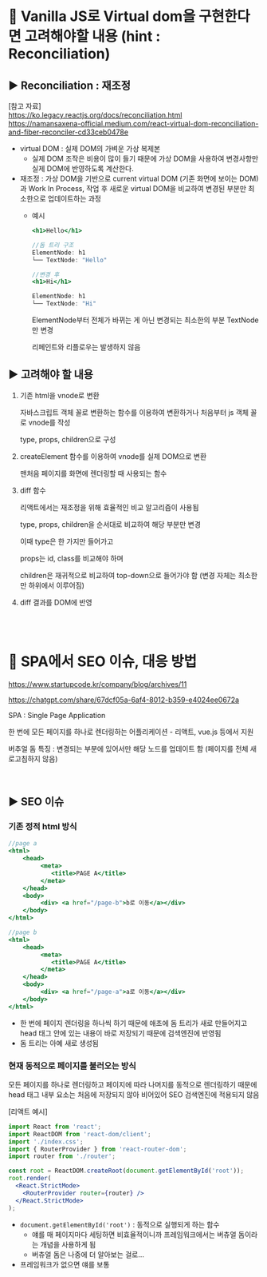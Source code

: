 # 📌 Vanilla JS로 Virtual dom을 구현한다면 고려해야할 내용 (hint : Reconciliation)

## ▶️ Reconciliation : 재조정

[참고 자료]<br>
https://ko.legacy.reactjs.org/docs/reconciliation.html<br>
https://namansaxena-official.medium.com/react-virtual-dom-reconciliation-and-fiber-reconciler-cd33ceb0478e

- virtual DOM : 실제 DOM의 가벼운 가상 복제본
    - 실제 DOM 조작은 비용이 많이 들기 때문에 가상 DOM을 사용하여 변경사항만 실제 DOM에 반영하도록 계산한다.
- 재조정 : 가상 DOM을 기반으로 current virtual DOM (기존 화면에 보이는 DOM)과 Work In Process, 작업 후 새로운 virtual DOM을 비교하여 변경된 부분만 최소한으로 업데이트하는 과정
    - 예시
        
        ```jsx
        <h1>Hello</h1>
        
        //돔 트리 구조
        ElementNode: h1
        └── TextNode: "Hello"
        
        //변경 후
        <h1>Hi</h1>
        
        ElementNode: h1
        └── TextNode: "Hi"
        ```
        
        ElementNode부터 전체가 바뀌는 게 아닌 변경되는 최소한의 부분 TextNode만 변경
        
        리페인트와 리플로우는 발생하지 않음
        

## ▶️ 고려해야 할 내용

1. 기존 html을 vnode로 변환
    
    자바스크립트 객체 꼴로 변환하는 함수를 이용하여 변환하거나 처음부터 js 객체 꼴로 vnode를 작성
    
    type, props, children으로 구성
    
2. createElement 함수를 이용하여 vnode를 실제 DOM으로 변환
    
    맨처음 페이지를 화면에 렌더링할 때 사용되는 함수
    
3. diff 함수
    
    리액트에서는 재조정을 위해 효율적인 비교 알고리즘이 사용됨
    
    type, props, children을 순서대로 비교하여 해당 부분만 변경
    
    이때 type은 한 가지만 들어가고
    
    props는 id, class를 비교해야 하며
    
    children은 재귀적으로 비교하여 top-down으로 들어가야 함 (변경 자체는 최소한만 하위에서 이루어짐)
    
4. diff 결과를 DOM에 반영

<br><br>

# 📌 SPA에서 SEO 이슈, 대응 방법

https://www.startupcode.kr/company/blog/archives/11

https://chatgpt.com/share/67dcf05a-6af4-8012-b359-e4024ee0672a

SPA : Single Page Application

한 번에 모든 페이지를 하나로 렌더링하는 어플리케이션 - 리액트, vue.js 등에서 지원

버추얼 돔 특징 : 변경되는 부분에 있어서만 해당 노드를 업데이트 함 (페이지를 전체 새로고침하지 않음)

<br>

## ▶️ SEO 이슈

### 기존 정적 html 방식

```jsx
//page a
<html>
    <head>
         <meta>
            <title>PAGE A</title>
         </meta>
    </head>
    <body>
         <div> <a href="/page-b">b로 이동</a></div>
    </body>
</html>

//page b
<html>
    <head>
         <meta>
            <title>PAGE A</title>
         </meta>
    </head>
    <body>
         <div> <a href="/page-a">a로 이동</a></div>
    </body>
</html>
```

- 한 번에 페이지 렌더링을 하나씩 하기 때문에 애초에 돔 트리가 새로 만들어지고 head 태그 안에 있는 내용이 바로 저장되기 때문에 검색엔진에 반영됨
- 돔 트리는 아예 새로 생성됨

### 현재 동적으로 페이지를 불러오는 방식

모든 페이지를 하나로 렌더링하고 페이지에 따라 나머지를 동적으로 렌더링하기 때문에 head 태그 내부 요소는 처음에 저장되지 않아 비어있어 SEO 검색엔진에 적용되지 않음

[리액트 예시]

```jsx
import React from 'react';
import ReactDOM from 'react-dom/client';
import './index.css';
import { RouterProvider } from 'react-router-dom';
import router from './router';

const root = ReactDOM.createRoot(document.getElementById('root'));
root.render(
  <React.StrictMode>
    <RouterProvider router={router} />
  </React.StrictMode>
);
```

- `document.getElementById('root')` : 동적으로 실행되게 하는 함수
    - 얘를 매 페이지마다 세팅하면 비효율적이니까 프레임워크에서는 버츄얼 돔이라는 개념을 사용하게 됨
    - 버츄얼 돔은 나중에 더 알아보는 걸로…
- 프레임워크가 없으면 얘를 보통 <script>태그 안에서 매번 이벤트마다 함수를 쓰게 됨
- router 객체에 있는 모든 걸 root에 한 번에 하나로 렌더링하는 게 spa

```jsx
import { createBrowserRouter } from 'react-router-dom';
import Login from './pages/user/Login';
import Signup from './pages/user/Signup';
import BoardList from './pages/board/boardList';
import BoardDetail from './pages/board/boardDetail';
import BoardPost from './pages/board/boardPost';
import InfoEdit from './pages/user/infoEdit';
import PwEdit from './pages/user/pwEdit';

const router = createBrowserRouter([
  {
    path: '/',
    element: <Login />,
  },
  {
    path: '/signup',
    element: <Signup />,
  },
  {
    path: '/board',
    element: <BoardList />,
  },
  {
    path: '/board/:boardId',
    element: <BoardDetail />,
  },
  {
    path: '/board/post',
    element: <BoardPost />,
  },
]);

export default router;

```

- 이렇게 되면 한 파일에서 정의한 SEO 정보가 검색엔진에 적용되지 않음
    
    ```jsx
    <Helmet>
    	<title>검색엔진 타이틀</title>
    	<meta name="description" content="검색엔진 내용" />
    </Helmet>
    ```
    
    - 리액트에서는 Helmet이 document.head로 변환되며 head 태그 내부 내용이 동적으로 업데이트 됨
    - SEO에서 불리한 이슈 발생

<br>

## ▶️ SPA에서 SEO 대응 방법

1. SSR(server side rendering)
    - next.js에서 지원 - 리액트는 client side rendering framework
        - 어제 미니가 보여준 예시가 생김새 느낌이 대응됨
            - 함수명이 동일한 건 아닌데 next.js 특성상 로직같이 동작하는 부분이 들어감
            - 그래서 next.js가 서버의 특성을 가짐
        - https://github.com/PhantomOfLINUX/POL_Front/blob/develop/src/store/problemStageStore.ts
        - https://github.com/PhantomOfLINUX/POL_Front/blob/develop/src/hooks/useGetXtermUrl.tsx
    - SPA가 아님
    - `getServerSideProps()`
    - 매 요청마다 새로운 html, DOM 생성 - 정적
    - 요즘 개인화된 서비스 같은 경우에는 ssr이 유리
2. SSG
    - next.js에서 지원
    - 배포할 때만 유효
        - 배포 환경에서는 배포할 때 모든 html을 생성해 둠
        - 새로운 페이지에서 html을 가져와 렌더링
    - 개발 환경에서는 새 페이지에 접속할 때마다 새 DOM, 새 html을 생성 - 정적 html
    - SPA가 아님
    - `geteStaticProps()`
    - 변경되는 내용이 잦으면 매번 새로 빌드해야 하기 때문에 불리 → ISR이라는 걸 만듦
        - ISR은 시간 상 조사 생략…

초기 페이지 렌더링에서만 유효하므로 get 메소드에서만 유효함

나머지는 useEffect를 사용하든 리액트에서 버추얼 돔을 사용하여 일부가 업데이트되는 것은 동일함

3. Pre-rendering
    - 리액트에서 사용 가능 (CSR)
    - `npm i react-snap`
    - 배포환경에서 적용
    - html 스냅샷을 만들어줌 (html 텍스트 구조)
    - seo 적용을 위해 스냅샷을 배포 환경에 미리 올려둘 뿐 - meta 태그, title 태그를 반영하게 됨
    - 동작은 그냥 리액트랑 똑같이 동작함
    
    [기존 package.json]
    
    ```jsx
      "scripts": {
        "start": "react-scripts start",
        "build": "react-scripts build",
        "test": "react-scripts test",
        "eject": "react-scripts eject"
      },
    ```
    
    [개발자의 수정이 필요한 package.json]
    
    ```jsx
    {
      "scripts": {
        "build": "react-scripts build",
        "postbuild": "react-snap" //직접 추가
      },
      "reactSnap": { //직접 추가
        "inlineCss": true,
        "routes": ["/", "/signup", "/login", "/board", ...~] //페이지별로 라우트 추가
      }
    }
    ```
